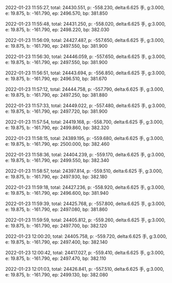 2022-01-23 11:55:27, total: 24430.551, p: -558.230, delta:6.625 手, g:3.000, e: 19.875, b: -161.790, ep: 2496.570, bp: 381.850

2022-01-23 11:55:48, total: 24431.250, p: -558.020, delta:6.625 手, g:3.000, e: 19.875, b: -161.790, ep: 2498.220, bp: 382.030

2022-01-23 11:56:09, total: 24427.487, p: -557.650, delta:6.625 手, g:3.000, e: 19.875, b: -161.790, ep: 2497.550, bp: 381.900

2022-01-23 11:56:30, total: 24446.059, p: -557.650, delta:6.625 手, g:3.000, e: 19.875, b: -161.790, ep: 2497.550, bp: 381.900

2022-01-23 11:56:51, total: 24443.694, p: -556.850, delta:6.625 手, g:3.000, e: 19.875, b: -161.790, ep: 2496.510, bp: 381.670

2022-01-23 11:57:12, total: 24444.758, p: -557.790, delta:6.625 手, g:3.000, e: 19.875, b: -161.790, ep: 2497.250, bp: 381.880

2022-01-23 11:57:33, total: 24449.022, p: -557.480, delta:6.625 手, g:3.000, e: 19.875, b: -161.790, ep: 2497.720, bp: 381.900

2022-01-23 11:57:54, total: 24419.168, p: -558.700, delta:6.625 手, g:3.000, e: 19.875, b: -161.790, ep: 2499.860, bp: 382.320

2022-01-23 11:58:15, total: 24389.195, p: -559.680, delta:6.625 手, g:3.000, e: 19.875, b: -161.790, ep: 2500.000, bp: 382.460

2022-01-23 11:58:36, total: 24404.239, p: -559.170, delta:6.625 手, g:3.000, e: 19.875, b: -161.790, ep: 2499.550, bp: 382.340

2022-01-23 11:58:57, total: 24397.814, p: -559.510, delta:6.625 手, g:3.000, e: 19.875, b: -161.790, ep: 2497.930, bp: 382.180

2022-01-23 11:59:18, total: 24427.236, p: -558.920, delta:6.625 手, g:3.000, e: 19.875, b: -161.790, ep: 2496.600, bp: 381.940

2022-01-23 11:59:39, total: 24425.768, p: -557.800, delta:6.625 手, g:3.000, e: 19.875, b: -161.790, ep: 2497.080, bp: 381.860

2022-01-23 11:59:59, total: 24405.812, p: -559.260, delta:6.625 手, g:3.000, e: 19.875, b: -161.790, ep: 2497.700, bp: 382.120

2022-01-23 12:00:20, total: 24405.758, p: -559.720, delta:6.625 手, g:3.000, e: 19.875, b: -161.790, ep: 2497.400, bp: 382.140

2022-01-23 12:00:42, total: 24417.027, p: -559.410, delta:6.625 手, g:3.000, e: 19.875, b: -161.790, ep: 2497.470, bp: 382.110

2022-01-23 12:01:03, total: 24426.841, p: -557.510, delta:6.625 手, g:3.000, e: 19.875, b: -161.790, ep: 2499.130, bp: 382.080